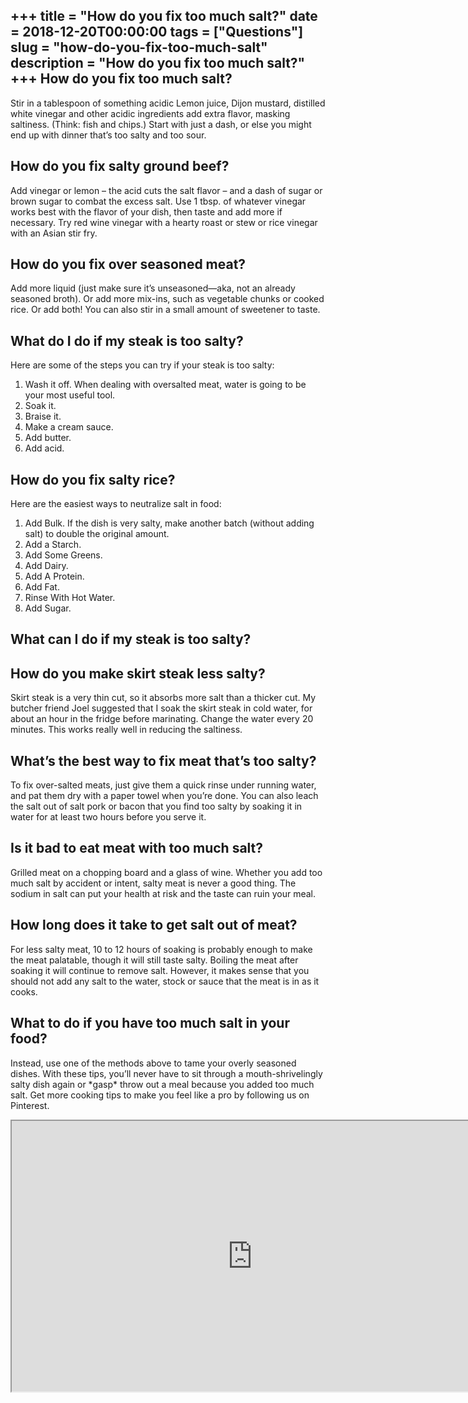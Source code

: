 +++
title = "How do you fix too much salt?"
date = 2018-12-20T00:00:00
tags = ["Questions"]
slug = "how-do-you-fix-too-much-salt"
description = "How do you fix too much salt?"
+++
How do you fix too much salt?
-----------------------------

Stir in a tablespoon of something acidic Lemon juice, Dijon mustard, distilled white vinegar and other acidic ingredients add extra flavor, masking saltiness. (Think: fish and chips.) Start with just a dash, or else you might end up with dinner that’s too salty and too sour.

How do you fix salty ground beef?
---------------------------------

Add vinegar or lemon – the acid cuts the salt flavor – and a dash of sugar or brown sugar to combat the excess salt. Use 1 tbsp. of whatever vinegar works best with the flavor of your dish, then taste and add more if necessary. Try red wine vinegar with a hearty roast or stew or rice vinegar with an Asian stir fry.

How do you fix over seasoned meat?
----------------------------------

Add more liquid (just make sure it’s unseasoned—aka, not an already seasoned broth). Or add more mix-ins, such as vegetable chunks or cooked rice. Or add both! You can also stir in a small amount of sweetener to taste.

What do I do if my steak is too salty?
--------------------------------------

Here are some of the steps you can try if your steak is too salty:

1. Wash it off. When dealing with oversalted meat, water is going to be your most useful tool.
2. Soak it.
3. Braise it.
4. Make a cream sauce.
5. Add butter.
6. Add acid.

How do you fix salty rice?
--------------------------

Here are the easiest ways to neutralize salt in food:

1. Add Bulk. If the dish is very salty, make another batch (without adding salt) to double the original amount.
2. Add a Starch.
3. Add Some Greens.
4. Add Dairy.
5. Add A Protein.
6. Add Fat.
7. Rinse With Hot Water.
8. Add Sugar.

What can I do if my steak is too salty?
---------------------------------------

How do you make skirt steak less salty?
---------------------------------------

Skirt steak is a very thin cut, so it absorbs more salt than a thicker cut. My butcher friend Joel suggested that I soak the skirt steak in cold water, for about an hour in the fridge before marinating. Change the water every 20 minutes. This works really well in reducing the saltiness.

What’s the best way to fix meat that’s too salty?
-------------------------------------------------

To fix over-salted meats, just give them a quick rinse under running water, and pat them dry with a paper towel when you’re done. You can also leach the salt out of salt pork or bacon that you find too salty by soaking it in water for at least two hours before you serve it.

Is it bad to eat meat with too much salt?
-----------------------------------------

Grilled meat on a chopping board and a glass of wine. Whether you add too much salt by accident or intent, salty meat is never a good thing. The sodium in salt can put your health at risk and the taste can ruin your meal.

How long does it take to get salt out of meat?
----------------------------------------------

For less salty meat, 10 to 12 hours of soaking is probably enough to make the meat palatable, though it will still taste salty. Boiling the meat after soaking it will continue to remove salt. However, it makes sense that you should not add any salt to the water, stock or sauce that the meat is in as it cooks.

What to do if you have too much salt in your food?
--------------------------------------------------

Instead, use one of the methods above to tame your overly seasoned dishes. With these tips, you’ll never have to sit through a mouth-shrivelingly salty dish again or \*gasp\* throw out a meal because you added too much salt. Get more cooking tips to make you feel like a pro by following us on Pinterest.

<iframe allow="accelerometer; autoplay; clipboard-write; encrypted-media; gyroscope; picture-in-picture" allowfullscreen="" class="__youtube_prefs__  epyt-is-override  no-lazyload" data-no-lazy="1" data-origheight="433" data-origwidth="770" data-skipgform_ajax_framebjll="" height="433" id="_ytid_55366" loading="lazy" src="https://www.youtube.com/embed/9msxJ3eWyEk?enablejsapi=1&autoplay=0&cc_load_policy=0&cc_lang_pref=&iv_load_policy=1&loop=0&modestbranding=0&rel=1&fs=1&playsinline=0&autohide=2&theme=dark&color=red&controls=1&" title="YouTube player" width="770"></iframe>